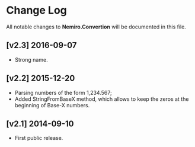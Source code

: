 # Change Log

All notable changes to **Nemiro.Convertion** will be documented in this file.

## [v2.3] 2016-09-07

* Strong name.

## [v2.2] 2015-12-20

* Parsing numbers of the form 1,234.567;
* Added StringFromBaseX method, which allows to keep the zeros at the beginning of Base-X numbers.

## [v2.1] 2014-09-10

* First public release.